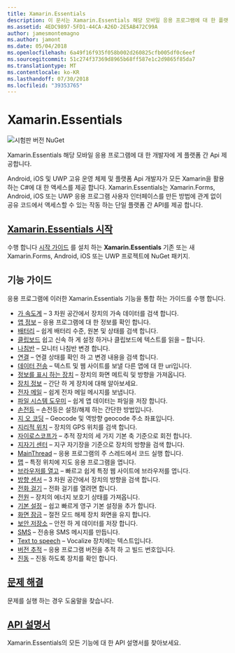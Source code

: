 ```yaml
---
title: Xamarin.Essentials
description: 이 문서는 Xamarin.Essentials 해당 모바일 응용 프로그램에 대 한 플랫폼 간 Api를 사용 하 여 개발자가 제공 하는 설명 하는 다양 한 설명서를 링크 합니다.
ms.assetid: 4EDC9897-5FD1-44CA-A26D-2E5AB472C99A
author: jamesmontemagno
ms.author: jamont
ms.date: 05/04/2018
ms.openlocfilehash: 6a49f16f935f058b002d260825cfb005df0c6eef
ms.sourcegitcommit: 51c274f37369d8965b68ff587e1c2d9865f85da7
ms.translationtype: MT
ms.contentlocale: ko-KR
ms.lasthandoff: 07/30/2018
ms.locfileid: "39353765"
---
```

# <a name="xamarinessentials"></a>Xamarin.Essentials

![시험판 버전 NuGet](~/media/shared/pre-release.png)

Xamarin.Essentials 해당 모바일 응용 프로그램에 대 한 개발자에 게 플랫폼 간 Api 제공합니다.

Android, iOS 및 UWP 고유 운영 체제 및 플랫폼 Api 개발자가 모든 Xamarin을 활용 하는 C#에 대 한 액세스를 제공 합니다. Xamarin.Essentials는 Xamarin.Forms, Android, iOS 또는 UWP 응용 프로그램 사용자 인터페이스를 만든 방법에 관계 없이 공유 코드에서 액세스할 수 있는 작동 하는 단일 플랫폼 간 API를 제공 합니다.

## <a name="get-started-with-xamarinessentialsget-startedmdcontextxamarinxamarin-forms"></a>[Xamarin.Essentials 시작](get-started.md?context=xamarin/xamarin-forms)

수행 합니다 [시작 가이드](get-started.md) 를 설치 하는 **Xamarin.Essentials** 기존 또는 새 Xamarin.Forms, Android, iOS 또는 UWP 프로젝트에 NuGet 패키지.

## <a name="feature-guides"></a>기능 가이드

응용 프로그램에 이러한 Xamarin.Essentials 기능을 통합 하는 가이드를 수행 합니다.

* [가 속도계](accelerometer.md?context=xamarin/xamarin-forms) – 3 차원 공간에서 장치의 가속 데이터를 검색 합니다.
* [앱 정보](app-information.md?context=xamarin/xamarin-forms) – 응용 프로그램에 대 한 정보를 확인 합니다.
* [배터리](battery.md?context=xamarin/xamarin-forms) – 쉽게 배터리 수준, 원본 및 상태를 검색 합니다.
* [클립보드](clipboard.md?context=xamarin/xamarin-forms) 쉽고 신속 하 게 설정 하거나 클립보드에 텍스트를 읽을 – 합니다.
* [나침반](compass.md?context=xamarin/xamarin-forms) – 모니터 나침반 변경 합니다.
* [연결](connectivity.md?context=xamarin/xamarin-forms) – 연결 상태를 확인 하 고 변경 내용을 검색 합니다.
* [데이터 전송](data-transfer.md?context=xamarin/xamarin-forms) – 텍스트 및 웹 사이트를 보낼 다른 앱에 대 한 uri입니다.
* [정보를 표시 하는 장치](device-display.md?context=xamarin/xamarin-forms) – 장치의 화면 메트릭 및 방향을 가져옵니다.
* [장치 정보](device-information.md?context=xamarin/xamarin-forms) – 간단 하 게 장치에 대해 알아보세요.
* [전자 메일](email.md?context=xamarin/xamarin-forms) – 쉽게 전자 메일 메시지를 보냅니다.
* [파일 시스템 도우미](file-system-helpers.md?context=xamarin/xamarin-forms) – 쉽게 앱 데이터는 파일을 저장 합니다.
* [손전등](flashlight.md?context=xamarin/xamarin-forms) – 손전등은 설정/해제 하는 간단한 방법입니다.
* [지 오 코딩](geocoding.md?context=xamarin/xamarin-forms) – Geocode 및 역방향 geocode 주소 좌표입니다.
* [지리적 위치](geolocation.md?context=xamarin/xamarin-forms) – 장치의 GPS 위치를 검색 합니다.
* [자이로스코프가](gyroscope.md?context=xamarin/xamarin-forms) – 추적 장치의 세 가지 기본 축 기준으로 회전 합니다.
* [지자기 센터](magnetometer.md?context=xamarin/xamarin-forms) – 지구 자기장을 기준으로 장치의 방향을 검색 합니다.
* [MainThread](main-thread.md?content=xamarin/xamarin-forms) – 응용 프로그램의 주 스레드에서 코드 실행 합니다.
* [맵](maps.md?content=xamarin/xamarin-forms) – 특정 위치에 지도 응용 프로그램을 엽니다.
* [브라우저를 열고](open-browser.md?context=xamarin/xamarin-forms) – 빠르고 쉽게 특정 웹 사이트에 브라우저를 엽니다.
* [방향 센서](orientation-sensor.md?context=xamarin/xamarin-forms) – 3 차원 공간에서 장치의 방향을 검색 합니다.
* [전화 걸기](phone-dialer.md?context=xamarin/xamarin-forms) – 전화 걸기를 열려면 합니다.
* [전원](power.md?context=xamarin/xamarin-forms) – 장치의 에너지 보호기 상태를 가져옵니다.
* [기본 설정](preferences.md?context=xamarin/xamarin-forms) – 쉽고 빠르게 영구 기본 설정을 추가 합니다.
* [화면 잠금](screen-lock.md?context=xamarin/xamarin-forms) – 절전 모드 해제 장치 화면을 유지 합니다.
* [보안 저장소](secure-storage.md?context=xamarin/xamarin-forms) – 안전 하 게 데이터를 저장 합니다.
* [SMS](sms.md?context=xamarin/xamarin-forms) – 전송용 SMS 메시지를 만듭니다.
* [Text to speech](text-to-speech.md?context=xamarin/xamarin-forms) – Vocalize 장치에는 텍스트입니다.
* [버전 추적](version-tracking.md?context=xamarin/xamarin-forms) – 응용 프로그램 버전을 추적 하 고 빌드 번호입니다.
* [진동](vibrate.md?context=xamarin/xamarin-forms) – 진동 하도록 장치를 확인 합니다.

## <a name="troubleshootingtroubleshootingmdcontextxamarinxamarin-forms"></a>[문제 해결](troubleshooting.md?context=xamarin/xamarin-forms)

문제를 실행 하는 경우 도움말을 찾습니다.

## <a name="api-documentationxrefxamarinessentials"></a>[API 설명서](xref:Xamarin.Essentials)

Xamarin.Essentials의 모든 기능에 대 한 API 설명서를 찾아보세요.
